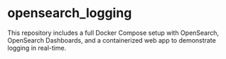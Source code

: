 # opensearch_logging
This repository includes a full Docker Compose setup with OpenSearch, OpenSearch Dashboards, and a containerized web app to demonstrate logging in real-time.
